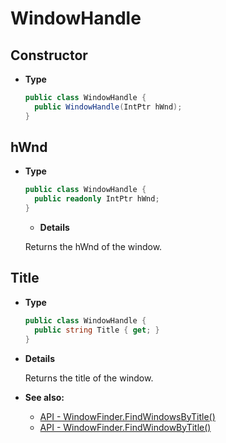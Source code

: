 # WindowHandle

## Constructor

- **Type**

  ```csharp
  public class WindowHandle {
    public WindowHandle(IntPtr hWnd);
  }
  ```

## hWnd

- **Type**

  ```csharp
  public class WindowHandle {
    public readonly IntPtr hWnd;
  }
  ```

  - **Details**

  Returns the hWnd of the window.

## Title

- **Type**

  ```csharp
  public class WindowHandle {
    public string Title { get; }
  }
  ```

- **Details**

  Returns the title of the window.

- **See also:**
  - [API - WindowFinder.FindWindowsByTitle()](./WindowFinder#findwindowsbytitle)
  - [API - WindowFinder.FindWindowByTitle()](./WindowFinder#findwindowbytitle)
